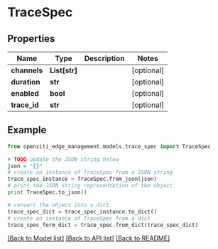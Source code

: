# TraceSpec


## Properties
Name | Type | Description | Notes
------------ | ------------- | ------------- | -------------
**channels** | **List[str]** |  | [optional] 
**duration** | **str** |  | [optional] 
**enabled** | **bool** |  | [optional] 
**trace_id** | **str** |  | [optional] 

## Example

```python
from openziti_edge_management.models.trace_spec import TraceSpec

# TODO update the JSON string below
json = "{}"
# create an instance of TraceSpec from a JSON string
trace_spec_instance = TraceSpec.from_json(json)
# print the JSON string representation of the object
print TraceSpec.to_json()

# convert the object into a dict
trace_spec_dict = trace_spec_instance.to_dict()
# create an instance of TraceSpec from a dict
trace_spec_form_dict = trace_spec.from_dict(trace_spec_dict)
```
[[Back to Model list]](../README.md#documentation-for-models) [[Back to API list]](../README.md#documentation-for-api-endpoints) [[Back to README]](../README.md)


